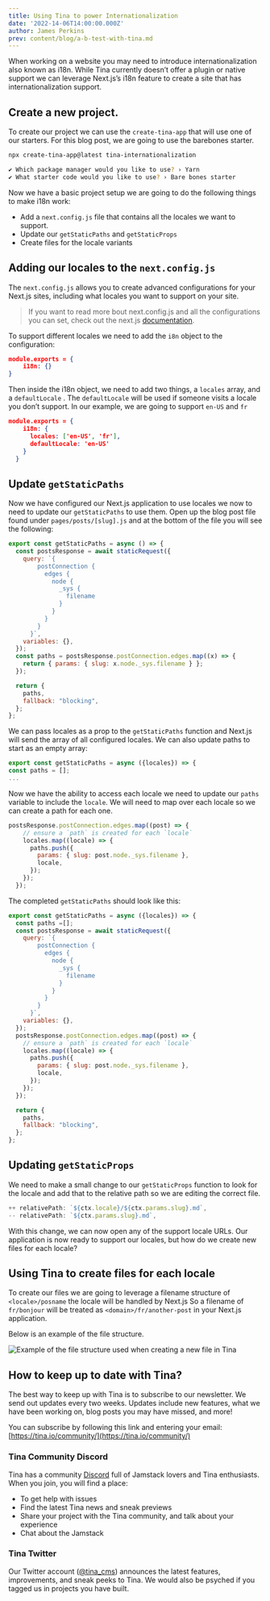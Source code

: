 ```yaml
---
title: Using Tina to power Internationalization
date: '2022-14-06T14:00:00.000Z'
author: James Perkins
prev: content/blog/a-b-test-with-tina.md
---
```


When working on a website you may need to introduce internationalization also known as i18n. While Tina currently doesn’t offer a plugin or native support we can leverage Next.js’s i18n feature to create a site that has internationalization support. 

## Create a new project.

To create our project we can use the `create-tina-app` that will use one of our starters. For this blog post, we are going to use the barebones starter. 

```bash
npx create-tina-app@latest tina-internationalization

✔ Which package manager would you like to use? › Yarn
✔ What starter code would you like to use? › Bare bones starter
```

Now we have a basic project setup we are going to do the following things to make i18n work:

- Add a `next.config.js` file that contains all the locales we want to support.
- Update our `getStaticPaths` and `getStaticProps`
- Create files for the locale variants

## Adding our locales to the `next.config.js`

The `next.config.js` allows you to create advanced configurations for your Next.js sites, including what locales you want to support on your site. 

> If you want to read more bout next.config.js and all the configurations you can set, check out the next.js [documentation](https://nextjs.org/docs/api-reference/next.config.js/introduction).  

To support different locales we need to add the `i8n` object to the configuration: 

```json
module.exports = {
    i18n: {}
}
```

Then inside the i18n object, we need to add two things, a `locales` array, and a `defaultLocale` . The `defaultLocale` will be used if someone visits a locale you don’t support. In our example, we are going to support `en-US` and `fr`  

```json
module.exports = {
    i18n: {
      locales: ['en-US', 'fr'],
      defaultLocale: 'en-US'
    }
  }
```

## Update `getStaticPaths`

Now we have configured our Next.js application to use locales we now to need to update our `getStaticPaths` to use them. Open up the blog post file found under `pages/posts/[slug].js` and at the bottom of the file you will see the following:

```jsx
export const getStaticPaths = async () => {
  const postsResponse = await staticRequest({
    query: `{
        postConnection {
          edges {
            node {
              _sys {
                filename
              }
            }
          }
        }
      }`,
    variables: {},
  });
  const paths = postsResponse.postConnection.edges.map((x) => {
    return { params: { slug: x.node._sys.filename } };
  });

  return {
    paths,
    fallback: "blocking",
  };
};
```

 We can pass locales as a prop to the `getStaticPaths` function and Next.js will send the array of all configured locales. We can also update paths to start as an empty array:

```jsx
export const getStaticPaths = async ({locales}) => {
const paths = [];
...
```

Now we have the ability to access each locale we need to update our `paths` variable to include the `locale`. We will need to map over each locale so we can create a path for each one.  

```jsx
postsResponse.postConnection.edges.map((post) => {
    // ensure a `path` is created for each `locale`
    locales.map((locale) => {
      paths.push({
        params: { slug: post.node._sys.filename },
        locale,
      });
    });
  });
```

The completed `getStaticPaths` should look like this:

```jsx
export const getStaticPaths = async ({locales}) => {
  const paths =[];
  const postsResponse = await staticRequest({
    query: `{
        postConnection {
          edges {
            node {
              _sys {
                filename
              }
            }
          }
        }
      }`,
    variables: {},
  });
  postsResponse.postConnection.edges.map((post) => {
    // ensure a `path` is created for each `locale`
    locales.map((locale) => {
      paths.push({
        params: { slug: post.node._sys.filename },
        locale,
      });
    });
  });

  return {
    paths,
    fallback: "blocking",
  };
};
```

## Updating `getStaticProps`

We need to make a small change to our `getStaticProps` function to look for the locale and add that to the relative path so we are editing the correct file. 

```jsx
++ relativePath: `${ctx.locale}/${ctx.params.slug}.md`,
-- relativePath: `${ctx.params.slug}.md`,
```

With this change, we can now open any of the support locale URLs. Our application is now ready to support our locales, but how do we create new files for each locale?

## Using Tina to create files for each locale

To create our files we are going to leverage a filename structure of `<locale>/posname` the locale will be handled by Next.js So a filename of `fr/bonjour` will be treated as `<domain>/fr/another-post` in your Next.js application.

Below is an example of the file structure. 

![Example of the file structure used when creating a new file in Tina](https://res.cloudinary.com/forestry-demo/image/upload/v1655216726/blog-media/tina-i8n/Screen_Shot_2022-06-09_at_10.34.47_AM.png)


## How to keep up to date with Tina?

The best way to keep up with Tina is to subscribe to our newsletter. We send out updates every two weeks. Updates include new features, what we have been working on, blog posts you may have missed, and more!

You can subscribe by following this link and entering your email: [https://tina.io/community/](https://tina.io/community/)

### Tina Community Discord

Tina has a community [Discord](https://discord.com/invite/zumN63Ybpf) full of Jamstack lovers and Tina enthusiasts. When you join, you will find a place:

- To get help with issues
- Find the latest Tina news and sneak previews
- Share your project with the Tina community, and talk about your experience
- Chat about the Jamstack

### Tina Twitter

Our Twitter account ([@tina_cms](https://twitter.com/tina_cms)) announces the latest features, improvements, and sneak peeks to Tina. We would also be psyched if you tagged us in projects you have built.


